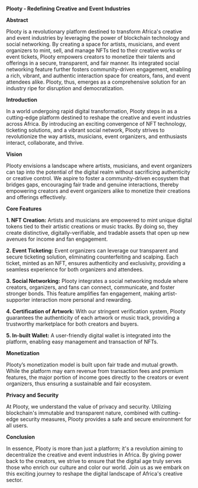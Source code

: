 **Plooty - Redefining Creative and Event Industries**

**Abstract**

Plooty is a revolutionary platform destined to transform Africa's creative and event industries by leveraging the power of blockchain technology and social networking. By creating a space for artists, musicians, and event organizers to mint, sell, and manage NFTs tied to their creative works or event tickets, Plooty empowers creators to monetize their talents and offerings in a secure, transparent, and fair manner. Its integrated social networking feature further fosters community-driven engagement, enabling a rich, vibrant, and authentic interaction space for creators, fans, and event attendees alike. Plooty, thus, emerges as a comprehensive solution for an industry ripe for disruption and democratization.


**Introduction**

In a world undergoing rapid digital transformation, Plooty steps in as a cutting-edge platform destined to reshape the creative and event industries across Africa. By introducing an exciting convergence of NFT technology, ticketing solutions, and a vibrant social network, Plooty strives to revolutionize the way artists, musicians, event organizers, and enthusiasts interact, collaborate, and thrive.

**Vision**

Plooty envisions a landscape where artists, musicians, and event organizers can tap into the potential of the digital realm without sacrificing authenticity or creative control. We aspire to foster a community-driven ecosystem that bridges gaps, encouraging fair trade and genuine interactions, thereby empowering creators and event organizers alike to monetize their creations and offerings effectively.

**Core Features**

**1. NFT Creation:** Artists and musicians are empowered to mint unique digital tokens tied to their artistic creations or music tracks. By doing so, they create distinctive, digitally-verifiable, and tradable assets that open up new avenues for income and fan engagement.

**2. Event Ticketing:** Event organizers can leverage our transparent and secure ticketing solution, eliminating counterfeiting and scalping. Each ticket, minted as an NFT, ensures authenticity and exclusivity, providing a seamless experience for both organizers and attendees.

**3. Social Networking:** Plooty integrates a social networking module where creators, organizers, and fans can connect, communicate, and foster stronger bonds. This feature amplifies fan engagement, making artist-supporter interaction more personal and rewarding.

**4. Certification of Artwork:** With our stringent verification system, Plooty guarantees the authenticity of each artwork or music track, providing a trustworthy marketplace for both creators and buyers. 

**5. In-built Wallet:** A user-friendly digital wallet is integrated into the platform, enabling easy management and transaction of NFTs.

**Monetization**

Plooty’s monetization model is built upon fair trade and mutual growth. While the platform may earn revenue from transaction fees and premium features, the major portion of income goes directly to the creators or event organizers, thus ensuring a sustainable and fair ecosystem.

**Privacy and Security**

At Plooty, we understand the value of privacy and security. Utilizing blockchain's immutable and transparent nature, combined with cutting-edge security measures, Plooty provides a safe and secure environment for all users.

**Conclusion**

In essence, Plooty is more than just a platform; it's a revolution aiming to decentralize the creative and event industries in Africa. By giving power back to the creators, we strive to ensure that the digital age truly serves those who enrich our culture and color our world. Join us as we embark on this exciting journey to reshape the digital landscape of Africa's creative sector.
